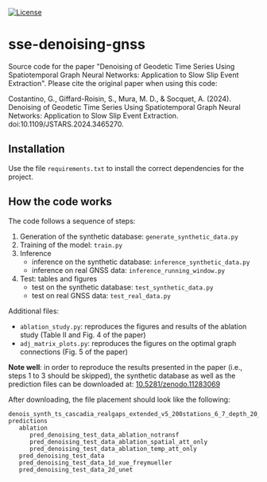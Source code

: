 [![License](https://img.shields.io/badge/License-GPL%20v3-blue.svg)](https://opensource.org/licenses/GPL-3.0)

# sse-denoising-gnss

Source code for the paper "Denoising of Geodetic Time Series Using Spatiotemporal Graph Neural Networks: Application to Slow Slip Event Extraction".
Please cite the original paper when using this code:

Costantino, G., Giffard-Roisin, S., Mura, M. D., & Socquet, A. (2024). Denoising of Geodetic Time Series Using Spatiotemporal Graph Neural Networks: Application to Slow Slip Event Extraction. doi:10.1109/JSTARS.2024.3465270.

## Installation

Use the file ```requirements.txt``` to install the correct dependencies for the project.

## How the code works

The code follows a sequence of steps:

1. Generation of the synthetic database: ```generate_synthetic_data.py```
2. Training of the model: ```train.py```
3. Inference
    - inference on the synthetic database: ```inference_synthetic_data.py```
    - inference on real GNSS data: ```inference_running_window.py```
4. Test: tables and figures
    - test on the synthetic database: ```test_synthetic_data.py```
    - test on real GNSS data: ```test_real_data.py```

Additional files:
- ```ablation_study.py```: reproduces the figures and results of the ablation study (Table II and Fig. 4 of the paper)
- ```adj_matrix_plots.py```: reproduces the figures on the optimal graph connections (Fig. 5 of the paper)

**Note well**: in order to reproduce the results presented in the paper (i.e., steps 1 to 3 should be skipped), the synthetic database as well as the prediction files can be downloaded at: [10.5281/zenodo.11283069](https://doi.org/10.5281/zenodo.11283069)

After downloading, the file placement should look like the following:

```
denois_synth_ts_cascadia_realgaps_extended_v5_200stations_6_7_depth_20_40.data
predictions
   ablation
      pred_denoising_test_data_ablation_notransf
      pred_denoising_test_data_ablation_spatial_att_only
      pred_denoising_test_data_ablation_temp_att_only
   pred_denoising_test_data
   pred_denoising_test_data_1d_xue_freymueller
   pred_denoising_test_data_2d_unet

```
